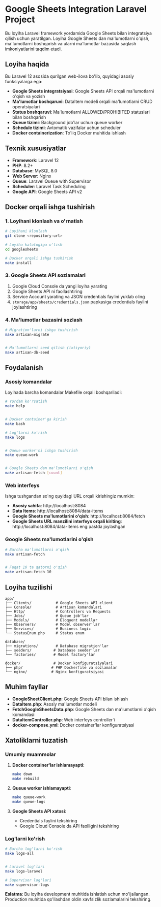 # Google Sheets Integration Laravel Project

Bu loyiha Laravel framework yordamida Google Sheets bilan integratsiya qilish uchun yaratilgan. Loyiha Google Sheets dan ma'lumotlarni o'qish, ma'lumotlarni boshqarish va ularni ma'lumotlar bazasida saqlash imkoniyatlarini taqdim etadi.

## Loyiha haqida

Bu Laravel 12 asosida qurilgan web-ilova bo'lib, quyidagi asosiy funksiyalarga ega:

- **Google Sheets integratsiyasi**: Google Sheets API orqali ma'lumotlarni o'qish va yozish
- **Ma'lumotlar boshqaruvi**: DataItem modeli orqali ma'lumotlarni CRUD operatsiyalari
- **Status boshqaruvi**: Ma'lumotlarni ALLOWED/PROHIBITED statuslari bilan boshqarish
- **Queue tizimi**: Background job'lar uchun queue worker
- **Schedule tizimi**: Avtomatik vazifalar uchun scheduler
- **Docker containerization**: To'liq Docker muhitida ishlash

## Texnik xususiyatlar

- **Framework**: Laravel 12
- **PHP**: 8.2+
- **Database**: MySQL 8.0
- **Web Server**: Nginx
- **Queue**: Laravel Queue with Supervisor
- **Scheduler**: Laravel Task Scheduling
- **Google API**: Google Sheets API v2

## Docker orqali ishga tushirish

### 1. Loyihani klonlash va o'rnatish

```bash
# Loyihani klonlash
git clone <repository-url>
```
```bash
# Loyiha katologiga o'tish
cd googlesheets
```
```bash
# Docker orqali ishga tushirish
make install
```



### 3. Google Sheets API sozlamalari

1. Google Cloud Console da yangi loyiha yarating
2. Google Sheets API ni faollashtiring
3. Service Account yarating va JSON credentials faylini yuklab oling
4. `storage/app/sheets/credentials.json` papkasiga credentials faylini joylashtiring

### 4. Ma'lumotlar bazasini sozlash

```bash
# Migration'larni ishga tushirish
make artisan-migrate
```
```bash

# Ma'lumotlarni seed qilish (ixtiyoriy)
make artisan-db-seed
```

## Foydalanish

### Asosiy komandalar

Loyihada barcha komandalar Makefile orqali boshqariladi:

```bash
# Yordam ko'rsatish
make help
```
```bash

# Docker container'ga kirish
make bash
```
```bash
# Log'larni ko'rish
make logs
```
```bash

# Queue worker'ni ishga tushirish
make queue-work
```
```bash

# Google Sheets dan ma'lumotlarni o'qish
make artisan-fetch [count]
```

### Web interfeys

Ishga tushgandan so'ng quyidagi URL orqali kirishingiz mumkin:
- **Asosiy sahifa**: http://localhost:8084
- **Data Items**: http://localhost:8084/data-items
- **Google Sheets ma'lumotlarini o'qish**: http://localhost:8084/fetch
- **Google Sheets URL manzilini interfeys orqali kiriting**: http://localhost:8084/data-items eng pastda joylashgan 

### Google Sheets ma'lumotlarini o'qish

```bash
# Barcha ma'lumotlarni o'qish
make artisan-fetch
```
```bash

# Faqat 10 ta qatorni o'qish
make artisan-fetch 10
```

## Loyiha tuzilishi

```
app/
├── Clients/           # Google Sheets API client
├── Console/           # Artisan komandalari
├── Http/              # Controllers va Requests
├── Jobs/              # Queue job'lar
├── Models/            # Eloquent modellar
├── Observers/         # Model observer'lar
├── Services/          # Business logic
└── StatusEnum.php     # Status enum

database/
├── migrations/        # Database migration'lar
├── seeders/          # Database seeder'lar
└── factories/        # Model factory'lar

docker/               # Docker konfiguratsiyalari
├── php/             # PHP Dockerfile va sozlamalar
└── nginx/           # Nginx konfiguratsiyasi
```

## Muhim fayllar

- **GoogleSheetClient.php**: Google Sheets API bilan ishlash
- **DataItem.php**: Asosiy ma'lumotlar modeli
- **FetchGoogleSheetsData.php**: Google Sheets dan ma'lumotlarni o'qish komandasi
- **DataItemController.php**: Web interfeys controller'i
- **docker-compose.yml**: Docker container'lar konfiguratsiyasi

## Xatoliklarni tuzatish

### Umumiy muammolar

1. **Docker container'lar ishlamayapti**:
   ```bash
   make down
   make rebuild
   ```

2. **Queue worker ishlamayapti**:
   ```bash
   make queue-work
   make queue-logs
   ```

3. **Google Sheets API xatosi**:
   - Credentials faylini tekshiring
   - Google Cloud Console da API faolligini tekshiring

### Log'larni ko'rish

```bash
# Barcha log'larni ko'rish
make logs-all
```
```bash

# Laravel log'lari
make logs-laravel
```
```bash
# Supervisor log'lari
make supervisor-logs
```


**Eslatma**: Bu loyiha development muhitida ishlatish uchun mo'ljallangan. Production muhitida qo'llashdan oldin xavfsizlik sozlamalarini tekshiring.
